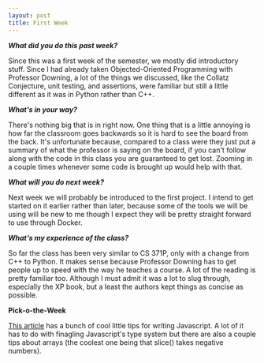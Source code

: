```yaml
---
layout: post
title: First Week
---
```

<p><b><i>What did you do this past week?</i></b></p>
<p>Since this was a first week of the semester, we mostly did introductory stuff. Since I had already taken Objected-Oriented Programming with Professor Downing, a lot of the things we discussed, like the Collatz Conjecture, unit testing, and assertions, were familiar but still a little different as it was in Python rather than C++.</p>
<p><b><i>What's in your way?</i></b></p>
<p>There's nothing big that is in right now. One thing that is a little annoying is how far the classroom goes backwards so it is hard to see the board from the back. It's unfortunate because, compared to a class were they just put a summary of what the professor is saying on the board, if you can't follow along with the code in this class you are guaranteed to get lost. Zooming in a couple times whenever some code is brought up would help with that.</p>
<p><b><i>What will you do next week?</i></b></p>
<p>Next week we will probably be introduced to the first project. I intend to get started on it earlier rather than later, because some of the tools we will be using will be new to me though I expect they will be pretty straight forward to use through Docker.</p>
<p><b><i>What's my experience of the class?</i></b></p>
<p>So far the class has been very similar to CS 371P, only with a change from C++ to Python. It makes sense because Professor Downing has to get people up to speed with the way he teaches a course. A lot of the reading is pretty familiar too. Although I must admit it was a lot to slug through, especially the XP book, but a least the authors kept things as concise as possible.</p>
<p><b>Pick-o-the-Week</b></p>
<p><a href="https://blog.jscrambler.com/12-extremely-useful-hacks-for-javascript/">This article</a> has a bunch of cool little tips for writing Javascript. A lot of it has to do with finagling Javascript's type system but there are also a couple tips about arrays (the coolest one being that slice() takes negative numbers).</p>
